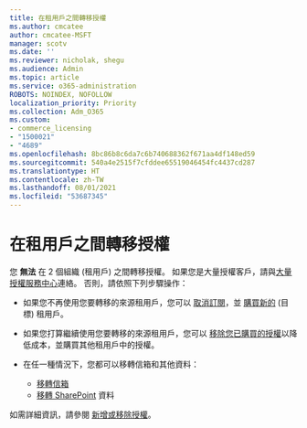 ```yaml
---
title: 在租用戶之間轉移授權
ms.author: cmcatee
author: cmcatee-MSFT
manager: scotv
ms.date: ''
ms.reviewer: nicholak, shegu
ms.audience: Admin
ms.topic: article
ms.service: o365-administration
ROBOTS: NOINDEX, NOFOLLOW
localization_priority: Priority
ms.collection: Adm_O365
ms.custom:
- commerce_licensing
- "1500021"
- "4689"
ms.openlocfilehash: 8bc86b8c6da7c6b740688362f671aa4df148ed59
ms.sourcegitcommit: 540a4e2515f7cfddee65519046454fc4437cd287
ms.translationtype: HT
ms.contentlocale: zh-TW
ms.lasthandoff: 08/01/2021
ms.locfileid: "53687345"
---
```

# <a name="transfer-licenses-between-tenants"></a>在租用戶之間轉移授權

您 **無法** 在 2 個組織 (租用戶) 之間轉移授權。 如果您是大量授權客戶，請與[大量授權服務中心](https://support.microsoft.com/help/4471406/how-to-contact-the-microsoft-volume-licensing-service-center)連絡。 否則，請依照下列步驟操作：

- 如果您不再使用您要轉移的來源租用戶，您可以 [取消訂閱](https://admin.microsoft.com/Adminportal/Home?source=applauncher#/subscriptions)，並 [購買新的](https://www.microsoft.com/microsoft-365/business/compare-all-microsoft-365-business-products?rtc=2&activetab=tab:primaryr2) (目標) 租用戶。
- 如果您打算繼續使用您要轉移的來源租用戶，您可以 [移除您已購買的授權](/microsoft-365/commerce/licenses/buy-licenses#buy-or-remove-licenses-for-your-business-subscription)以降低成本，並購買其他租用戶中的授權。
- 在任一種情況下，您都可以移轉信箱和其他資料：

    - [移轉信箱](/Exchange/mailbox-migration/migrate-mailboxes-across-tenants)
    - [移轉 SharePoint](https://aka.ms/modernSpoAdminCenter/CloudContentMigrations) 資料

如需詳細資訊，請參閱 [新增或移除授權](/microsoft-365/commerce/licenses/buy-licenses)。